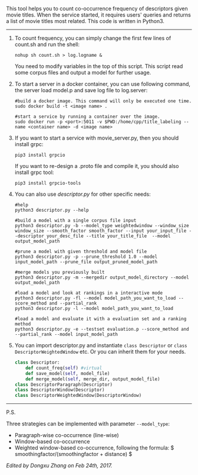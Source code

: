 
This tool helps you to count co-occurrence frequency of descriptors given movie titles.
When the service started, it requires users' queries and returns a list of movie titles most related.
This code is written in Python3.

----

1. To count frequency, you can simply change the first few lines of count.sh and run the shell:

   ```shell
   nohup sh count.sh > log.logname &
   ```
   You need to modify variables in the top of this script. 
   This script read some corpus files and output a model for further usage.
   
2. To start a server in a docker container, you can use following command, the server load model.p and save log file to log.server:
   ```shell
   #build a docker image. This command will only be executed one time. 
   sudo docker build -t <image name> .
   
   #start a service by running a container over the image.
   sudo docker run -p <port>:5011 -v $PWD:/home/cpp/title_labeling --name <container name> -d <image name>
   ```
3. If you want to start a service with movie_server.py, then you should install grpc: 
   ```shell
   pip3 install grpcio
   ```
   
   If you want to re-design a .proto file and compile it, you should also install grpc tool:
   ```shell
   pip3 install grpcio-tools
   ```
4. You can also use *descriptor.py* for other specific needs:

   ```shell
   #help
   python3 descriptor.py --help

   #build a model with a single corpus file input
   python3 descriptor.py -b --model_type weightedwindow --window_size window_size --smooth_factor smooth_factor --input your_input_file --descriptor your_desc_file --title your_title_file  --model output_model_path
   
   #prune a model with given threshold and model file
   python3 descriptor.py -p --prune_threshold 1.0 --model input_model_path --prune_file output_pruned_model_path
   
   #merge models you previously built
   python3 descriptor.py -m --mergedir output_model_directory --model output_model_path 

   #load a model and look at rankings in a interactive mode
   python3 descriptor.py -fl --model model_path_you_want_to_load --score_method and --partial_rank
   python3 descriptor.py -l --model model_path_you_want_to_load 

   #load a model and evaluate it with a evaluation set and a ranking method
   python3 descriptor.py -e --testset evaluation.p --score_method and --partial_rank --model input_model_path
   ```

5. You can import descriptor.py and instantiate `class Descriptor` or `class DescriptorWeightedWindow`  etc. Or you can inherit them for your needs.

   ```python
   class Descriptor:
       def count_freq(self) #virtual
       def save_model(self, model_file)
       def merge_model(self, merge_dir, output_model_file)
   class DescriptorParagraph(Descriptor)
   class DescriptorWindow(Descriptor)
   class DescriptorWeightedWindow(DescriptorWindow)
   ```
----

P.S. 

Three strategies can be implemented with parameter `--model_type`: 
* Paragraph-wise co-occurrence (line-wise)
* Window-based co-occurrence
* Weighted window-based co-occurrence, following the formula: $ smoothingfactor/(smoothingfactor + distance) $

*Edited by Dongxu Zhang on Feb 24th, 2017.*
   ​
